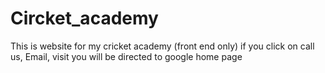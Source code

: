 # Circket_academy

This is website for my cricket academy (front end only)
if you click on call us, Email, visit you will be directed to google home page
